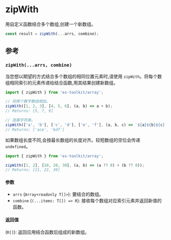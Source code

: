 # zipWith

用自定义函数结合多个数组,创建一个新数组。

```typescript
const result = zipWith(...arrs, combine);
```

## 参考

### `zipWith(...arrs, combine)`

当您想以期望的方式结合多个数组的相同位置元素时,请使用 `zipWith`。将每个数组相同索引的元素传递给结合函数,用其结果创建新数组。

```typescript
import { zipWith } from 'es-toolkit/array';

// 将两个数字数组相加。
zipWith([1, 2, 3], [4, 5, 6], (a, b) => a + b);
// Returns: [5, 7, 9]

// 连接字符串。
zipWith(['a', 'b'], ['c', 'd'], ['e', 'f'], (a, b, c) => `${a}${b}${c}`);
// Returns: ['ace', 'bdf']
```

如果数组长度不同,会按最长数组的长度对齐。较短数组的空位会传递 `undefined`。

```typescript
import { zipWith } from 'es-toolkit/array';

zipWith([1, 2], [10, 20, 30], (a, b) => (a ?? 0) + (b ?? 0));
// Returns: [11, 22, 30]
```

#### 参数

- `arrs` (`Array<readonly T[]>`): 要结合的数组。
- `combine` (`(...items: T[]) => R`): 接收每个数组对应索引元素并返回新值的函数。

#### 返回值

(`R[]`): 返回应用结合函数后组成的新数组。
